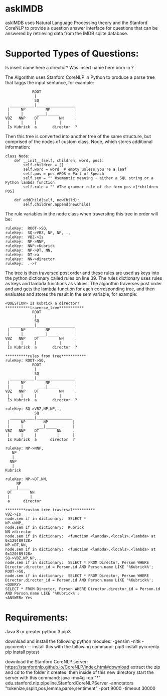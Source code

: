 # askIMDB
askIMDB uses Natural Language Processing theory and the Stanford CoreNLP to provide a question answer interface 
for questions that can be answered by retrieving data from the IMDB sqlite database.

# Supported Types of Questions:
Is insert name here a director?
Was insert name here born in <insert place of birth here>?

The Algorithm uses Stanford CoreNLP in Python to produce a parse tree that taggs the input sentance, for example:
```
            ROOT                 
             |                    
             SQ                  
  ___________|_________________   
 |     NP         NP           | 
 |     |      ____|_____       |  
VBZ   NNP    DT         NN     . 
 |     |     |          |      |  
 Is Kubrick  a       director  ?
```
Then this tree is converted into another tree of the same structure, but comprised of the nodes of custom class, Node, which stores additional information:

```
class Node:
    def __init__(self, children, word, pos):
        self.children = []
        self.word = word  # empty unless you're a leaf
        self.pos = pos #POS = Part of Speach 
        self.sem = "" #semantic meaning - either a SQL string or a Python lambda function
        self.rule = "" #The grammar rule of the form pos->[*children POS]

    def addChild(self, newChild):
        self.children.append(newChild)
```

The rule variables in the node class when traversitng this tree in order will be:
```
ruleKey:  ROOT->SQ, 
ruleKey:  SQ->VBZ, NP, NP, ., 
ruleKey:  VBZ->Is
ruleKey:  NP->NNP, 
ruleKey:  NNP->Kubrick
ruleKey:  NP->DT, NN, 
ruleKey:  DT->a
ruleKey:  NN->director
ruleKey:  .->?
```

The tree is then traversed post order and these rules are used as keys into the python dictionary called rules on line 39.
The rules dictionary uses rules as keys and lambda functions as values.
The algorithm traverses post order and and gets the lambda function for each corresponding tree, and then evaluates and stores
the result in the sem variable, for example:
```
<QUESTION> Is Kubrick a director?
***********traverse_tree***********
            ROOT                 
             |                    
             SQ                  
  ___________|_________________   
 |     NP         NP           | 
 |     |      ____|_____       |  
VBZ   NNP    DT         NN     . 
 |     |     |          |      |  
 Is Kubrick  a       director  ? 

**********rules from tree***********
ruleKey: ROOT->SQ,
            ROOT                 
             |                    
             SQ                  
  ___________|_________________   
 |     NP         NP           | 
 |     |      ____|_____       |  
VBZ   NNP    DT         NN     . 
 |     |     |          |      |  
 Is Kubrick  a       director  ? 

ruleKey: SQ->VBZ,NP,NP,.,
             SQ                 
  ___________|________________   
 |     NP        NP           | 
 |     |      ___|_____       |  
VBZ   NNP    DT        NN     . 
 |     |     |         |      |  
 Is Kubrick  a      director  ? 

ruleKey: NP->NNP,
   NP  
   |    
  NNP  
   |    
Kubrick

ruleKey: NP->DT,NN,
     NP         
  ___|_____      
 DT        NN   
 |         |     
 a      director

*********custom tree traversal**********
VBZ->Is
node.sem if in dictionary:  SELECT * 
NP->NNP,
node.sem if in dictionary:  Kubrick
NN->director
node.sem if in dictionary:  <function <lambda>.<locals>.<lambda> at 0x120f89f28>
NP->DT,NN,
node.sem if in dictionary:  <function <lambda>.<locals>.<lambda> at 0x120f89f28>
SQ->VBZ,NP,NP,.,
node.sem if in dictionary:  SELECT * FROM Director, Person WHERE Director.director_id = Person.id AND Person.name LIKE '%Kubrick%';
ROOT->SQ,
node.sem if in dictionary:  SELECT * FROM Director, Person WHERE Director.director_id = Person.id AND Person.name LIKE '%Kubrick%';
<QUERY>
SELECT * FROM Director, Person WHERE Director.director_id = Person.id AND Person.name LIKE '%Kubrick%';
<ANSWER> Yes
```

# Requirements:
Java 8 or greater
python 3
pip3

download and install 
the following python modules:
-gensim
-nltk
-pycorenlp  --  install this with the following command: pip3 install pycorenlp
pip install pytest

download the Stanford CoreNLP server:
https://stanfordnlp.github.io/CoreNLP/index.html#download
extract the zip and cd to the folder it creates.
then inside of this new directory start the server with this command:
java -mx4g -cp "*" edu.stanford.nlp.pipeline.StanfordCoreNLPServer -annotators "tokenize,ssplit,pos,lemma,parse,sentiment" -port 9000 -timeout 30000
